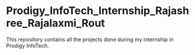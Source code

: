 # Prodigy_InfoTech_Internship_Rajashree_Rajalaxmi_Rout
This repository contains all the projects done during my internship in Prodigy InfoTech.
